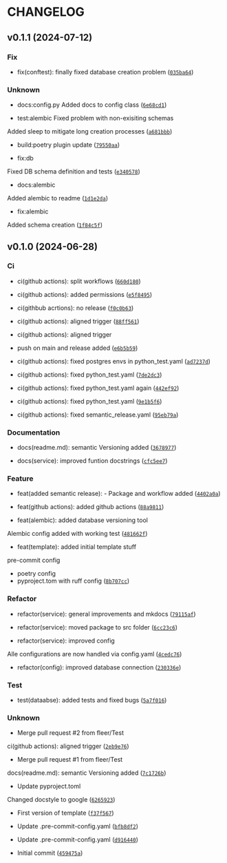 # CHANGELOG

## v0.1.1 (2024-07-12)

### Fix

* fix(conftest): finally fixed database creation problem ([`035ba64`](https://github.com/fleer/fastapi-server-template/commit/035ba64c0100b39e10fbd6e3c2a7d7553424da9b))

### Unknown

* docs:config.py Added docs to config class ([`6e68cd1`](https://github.com/fleer/fastapi-server-template/commit/6e68cd184748313f152e532e68e9b387028a6edd))

* test:alembic Fixed problem with non-exisiting schemas

Added sleep to mitigate long creation processes ([`a681bbb`](https://github.com/fleer/fastapi-server-template/commit/a681bbbb70e0b9fb0f4acb45d749b897e1f43421))

* build:poetry plugin update ([`79550aa`](https://github.com/fleer/fastapi-server-template/commit/79550aa02f2a92659ef501224d155e6f7416997d))

* fix:db

Fixed DB schema definition and tests ([`e340578`](https://github.com/fleer/fastapi-server-template/commit/e34057866f96c0fd895920dedb755da375ef4679))

* docs:alembic

Added alembic to readme ([`1d1e2da`](https://github.com/fleer/fastapi-server-template/commit/1d1e2da51e9bdf492d062ab5cd644f30f627c69a))

* fix:alembic

Added schema creation ([`1f84c5f`](https://github.com/fleer/fastapi-server-template/commit/1f84c5fa132ec3221eb81c7896b2012c83d37405))

## v0.1.0 (2024-06-28)

### Ci

* ci(github actions): split workflows ([`660d180`](https://github.com/fleer/fastapi-server-template/commit/660d180dd360b853cced8235372d53600e684412))

* ci(github actions): added permissions ([`e5f8495`](https://github.com/fleer/fastapi-server-template/commit/e5f84954a7dc96a92f7227b5a322932a1fb13dd8))

* ci(githbub acrtions): no release ([`f0c0b63`](https://github.com/fleer/fastapi-server-template/commit/f0c0b63d96e9429c061417a2b86992f28509e5e3))

* ci(github actions): aligned trigger ([`88ff561`](https://github.com/fleer/fastapi-server-template/commit/88ff5618dd0cfbe8f3ab2f64bc933ba0639d283e))

* ci(github actions): aligned trigger

- push on main and release added ([`e6b5b59`](https://github.com/fleer/fastapi-server-template/commit/e6b5b595508f17d223b39853b98438929bab45a3))

* ci(github actions): fixed postgres envs in python_test.yaml ([`ad7237d`](https://github.com/fleer/fastapi-server-template/commit/ad7237db9d3ab53e2bdb870c7c0bd4a159f07a5b))

* ci(github actions): fixed python_test.yaml ([`7de2dc3`](https://github.com/fleer/fastapi-server-template/commit/7de2dc3237c4cbbc0e11581a3645d3d0898e437f))

* ci(github actions): fixed python_test.yaml again ([`442ef92`](https://github.com/fleer/fastapi-server-template/commit/442ef92d3bc9195a70d8d282b328c29957788db9))

* ci(github actions): fixed python_test.yaml ([`9e1b5f6`](https://github.com/fleer/fastapi-server-template/commit/9e1b5f6bb82659a4d9e941c569847b1bad1278ad))

* ci(github actions): fixed semantic_release.yaml ([`95eb79a`](https://github.com/fleer/fastapi-server-template/commit/95eb79aaf0e191f641b476c11f8a59d8d5604341))

### Documentation

* docs(readme.md): semantic Versioning added ([`3678977`](https://github.com/fleer/fastapi-server-template/commit/36789778189d66dd0e0837312d0e00f5089a40d6))

* docs(service): improved funtion docstrings ([`cfc5ee7`](https://github.com/fleer/fastapi-server-template/commit/cfc5ee7d761e1ffcf15168756ee5c795f1088ad4))

### Feature

* feat(added semantic release): - Package and workflow added ([`4402a0a`](https://github.com/fleer/fastapi-server-template/commit/4402a0aaa3a35117e32c2e2de4839066426d2665))

* feat(github actions): added github actions ([`88a9811`](https://github.com/fleer/fastapi-server-template/commit/88a981185c73bd385e9d53479d41068626dd0de3))

* feat(alembic): added database versioning tool

Alembic config added with working test ([`481662f`](https://github.com/fleer/fastapi-server-template/commit/481662f426b20c5e269d714517f98175ba95d80d))

* feat(template): added initial template stuff

pre-commit config
- poetry config
- pyproject.tom with ruff config ([`8b707cc`](https://github.com/fleer/fastapi-server-template/commit/8b707cc1a18f83c2ffc0adbd7dfb6d0ad87d75e7))

### Refactor

* refactor(service): general improvements and mkdocs ([`79115af`](https://github.com/fleer/fastapi-server-template/commit/79115afff3fcbc9fecc3a116d899e0e539399a90))

* refactor(service): moved package to src folder ([`6cc23c6`](https://github.com/fleer/fastapi-server-template/commit/6cc23c63d0fcc13f556b6809cbf7b2c5d4266a3d))

* refactor(service): improved config

Alle configurations are now handled via config.yaml ([`4cedc76`](https://github.com/fleer/fastapi-server-template/commit/4cedc7653cec389e956d6ab04219e3ca73d49328))

* refactor(config): improved database connection ([`230336e`](https://github.com/fleer/fastapi-server-template/commit/230336ece3a757f24863aed8d3405a625c062ffa))

### Test

* test(dataabse): added tests and fixed bugs ([`5a7f016`](https://github.com/fleer/fastapi-server-template/commit/5a7f016bb1ee5d0740e912380dfa65e2cc9a9690))

### Unknown

* Merge pull request #2 from fleer/Test

ci(github actions): aligned trigger ([`2eb9e76`](https://github.com/fleer/fastapi-server-template/commit/2eb9e76f9f451f4f43d9727ae697dffd5f63d993))

* Merge pull request #1 from fleer/Test

docs(readme.md): semantic Versioning added ([`7c1726b`](https://github.com/fleer/fastapi-server-template/commit/7c1726b3bf6235193b652780dfd248786b0d670d))

* Update pyproject.toml

Changed docstyle to google ([`6265923`](https://github.com/fleer/fastapi-server-template/commit/62659239b5a740293cd2a78af2b618f2ef81dbb2))

* First version of template ([`f37f567`](https://github.com/fleer/fastapi-server-template/commit/f37f5672e195c208a8adc9001b60c8790fd5c271))

* Update .pre-commit-config.yaml ([`bfb8df2`](https://github.com/fleer/fastapi-server-template/commit/bfb8df2cf5bf82c47f0d9606cba3ea8a82064239))

* Update .pre-commit-config.yaml ([`d916440`](https://github.com/fleer/fastapi-server-template/commit/d9164401b8e09e8a574824a7084cd05f4dc2a761))

* Initial commit ([`459475a`](https://github.com/fleer/fastapi-server-template/commit/459475a17d3126dc9905777240b4654836e1476c))
